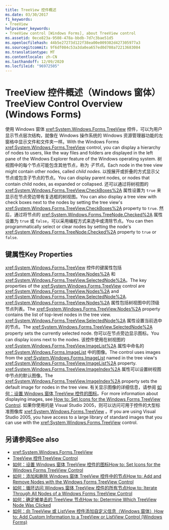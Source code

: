 ```yaml
---
title: TreeView 控件概述
ms.date: 03/30/2017
f1_keywords:
- TreeView
helpviewer_keywords:
- TreeView control [Windows Forms], about TreeView control
ms.assetid: 0ece823a-9508-478a-bbdb-7d7c3bae51d5
ms.openlocfilehash: 44b5e27273d122f38ea00e009302d427305977a3
ms.sourcegitcommit: 9f6df084c53a3da0ea657ed0d708a72213683084
ms.translationtype: MT
ms.contentlocale: zh-CN
ms.lasthandoff: 12/09/2020
ms.locfileid: "96972505"
---
```

# <a name="treeview-control-overview-windows-forms"></a><span data-ttu-id="5779c-102">TreeView 控件概述（Windows 窗体）</span><span class="sxs-lookup"><span data-stu-id="5779c-102">TreeView Control Overview (Windows Forms)</span></span>

<span data-ttu-id="5779c-103">使用 Windows 窗体 <xref:System.Windows.Forms.TreeView> 控件，可以为用户显示节点层次结构，就像在 Windows 操作系统的 Windows 资源管理器功能的左窗格中显示文件和文件夹一样。</span><span class="sxs-lookup"><span data-stu-id="5779c-103">With the Windows Forms <xref:System.Windows.Forms.TreeView> control, you can display a hierarchy of nodes to users, like the way files and folders are displayed in the left pane of the Windows Explorer feature of the Windows operating system.</span></span> <span data-ttu-id="5779c-104">树视图中的每个节点可能包含其他节点，称为 *子节点*。</span><span class="sxs-lookup"><span data-stu-id="5779c-104">Each node in the tree view might contain other nodes, called *child nodes*.</span></span> <span data-ttu-id="5779c-105">以按展开或折叠的方式显示父节点或包含子节点的节点。</span><span class="sxs-lookup"><span data-stu-id="5779c-105">You can display parent nodes, or nodes that contain child nodes, as expanded or collapsed.</span></span> <span data-ttu-id="5779c-106">还可以通过将树视图的 <xref:System.Windows.Forms.TreeView.CheckBoxes%2A> 属性设置为 `true` 来显示在节点旁边带有复选框的树视图。</span><span class="sxs-lookup"><span data-stu-id="5779c-106">You can also display a tree view with check boxes next to the nodes by setting the tree view's <xref:System.Windows.Forms.TreeView.CheckBoxes%2A> property to `true`.</span></span> <span data-ttu-id="5779c-107">然后，通过将节点的 <xref:System.Windows.Forms.TreeNode.Checked%2A> 属性设置为 `true` 或 `false`，可以采用编程方式来选中或清除节点。</span><span class="sxs-lookup"><span data-stu-id="5779c-107">You can then programmatically select or clear nodes by setting the node's <xref:System.Windows.Forms.TreeNode.Checked%2A> property to `true` or `false`.</span></span>

## <a name="key-properties"></a><span data-ttu-id="5779c-108">键属性</span><span class="sxs-lookup"><span data-stu-id="5779c-108">Key Properties</span></span>

<span data-ttu-id="5779c-109"><xref:System.Windows.Forms.TreeView> 控件的键属性包括 <xref:System.Windows.Forms.TreeView.Nodes%2A> 和 <xref:System.Windows.Forms.TreeView.SelectedNode%2A>。</span><span class="sxs-lookup"><span data-stu-id="5779c-109">The key properties of the <xref:System.Windows.Forms.TreeView> control are <xref:System.Windows.Forms.TreeView.Nodes%2A> and <xref:System.Windows.Forms.TreeView.SelectedNode%2A>.</span></span> <span data-ttu-id="5779c-110"><xref:System.Windows.Forms.TreeView.Nodes%2A> 属性包括树视图中的顶级节点列表。</span><span class="sxs-lookup"><span data-stu-id="5779c-110">The <xref:System.Windows.Forms.TreeView.Nodes%2A> property contains the list of top-level nodes in the tree view.</span></span> <span data-ttu-id="5779c-111"><xref:System.Windows.Forms.TreeView.SelectedNode%2A> 属性设置当前选中的节点。</span><span class="sxs-lookup"><span data-stu-id="5779c-111">The <xref:System.Windows.Forms.TreeView.SelectedNode%2A> property sets the currently selected node.</span></span> <span data-ttu-id="5779c-112">你可以在节点旁边显示图标。</span><span class="sxs-lookup"><span data-stu-id="5779c-112">You can display icons next to the nodes.</span></span> <span data-ttu-id="5779c-113">该控件使用在树视图的 <xref:System.Windows.Forms.TreeView.ImageList%2A> 属性中命名的 <xref:System.Windows.Forms.ImageList> 中的图像。</span><span class="sxs-lookup"><span data-stu-id="5779c-113">The control uses images from the <xref:System.Windows.Forms.ImageList> named in the tree view's <xref:System.Windows.Forms.TreeView.ImageList%2A> property.</span></span> <span data-ttu-id="5779c-114"><xref:System.Windows.Forms.TreeView.ImageIndex%2A> 属性可以设置树视图中节点的默认图像。</span><span class="sxs-lookup"><span data-stu-id="5779c-114">The <xref:System.Windows.Forms.TreeView.ImageIndex%2A> property sets the default image for nodes in the tree view.</span></span> <span data-ttu-id="5779c-115">有关显示图像的详细信息，请参阅 [如何：设置 Windows 窗体 TreeView 控件的图标](how-to-set-icons-for-the-windows-forms-treeview-control.md)。</span><span class="sxs-lookup"><span data-stu-id="5779c-115">For more information about displaying images, see [How to: Set Icons for the Windows Forms TreeView Control](how-to-set-icons-for-the-windows-forms-treeview-control.md).</span></span> <span data-ttu-id="5779c-116">如果你使用的是 Visual Studio 2005，则可以访问可用于控件的大型标准图像库 <xref:System.Windows.Forms.TreeView> 。</span><span class="sxs-lookup"><span data-stu-id="5779c-116">If you are using Visual Studio 2005, you have access to a large library of standard images that you can use with the <xref:System.Windows.Forms.TreeView> control.</span></span>

## <a name="see-also"></a><span data-ttu-id="5779c-117">另请参阅</span><span class="sxs-lookup"><span data-stu-id="5779c-117">See also</span></span>

- <xref:System.Windows.Forms.TreeView>
- [<span data-ttu-id="5779c-118">TreeView 控件</span><span class="sxs-lookup"><span data-stu-id="5779c-118">TreeView Control</span></span>](treeview-control-windows-forms.md)
- [<span data-ttu-id="5779c-119">如何：设置 Windows 窗体 TreeView 控件的图标</span><span class="sxs-lookup"><span data-stu-id="5779c-119">How to: Set Icons for the Windows Forms TreeView Control</span></span>](how-to-set-icons-for-the-windows-forms-treeview-control.md)
- [<span data-ttu-id="5779c-120">如何：添加和删除 Windows 窗体 TreeView 控件中的节点</span><span class="sxs-lookup"><span data-stu-id="5779c-120">How to: Add and Remove Nodes with the Windows Forms TreeView Control</span></span>](how-to-add-and-remove-nodes-with-the-windows-forms-treeview-control.md)
- [<span data-ttu-id="5779c-121">如何：循环访问 Windows 窗体 TreeView 控件的所有节点</span><span class="sxs-lookup"><span data-stu-id="5779c-121">How to: Iterate Through All Nodes of a Windows Forms TreeView Control</span></span>](how-to-iterate-through-all-nodes-of-a-windows-forms-treeview-control.md)
- [<span data-ttu-id="5779c-122">如何：确定被单击的 TreeView 节点</span><span class="sxs-lookup"><span data-stu-id="5779c-122">How to: Determine Which TreeView Node Was Clicked</span></span>](how-to-determine-which-treeview-node-was-clicked-windows-forms.md)
- [<span data-ttu-id="5779c-123">如何：向 TreeView 或 ListView 控件添加自定义信息（Windows 窗体）</span><span class="sxs-lookup"><span data-stu-id="5779c-123">How to: Add Custom Information to a TreeView or ListView Control (Windows Forms)</span></span>](add-custom-information-to-a-treeview-or-listview-control-wf.md)
